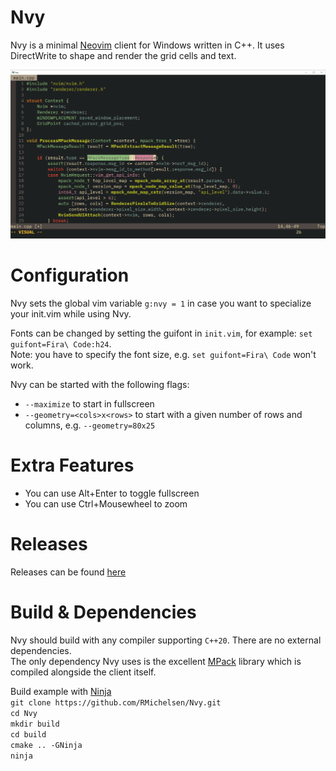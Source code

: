 # Nvy
Nvy is a minimal [Neovim](https://neovim.io/) client for Windows written in C++.
It uses DirectWrite to shape and render the grid cells and text.


![](resources/client.png)

# Configuration
Nvy sets the global vim variable `g:nvy = 1` in case you want to specialize your init.vim while using Nvy.

Fonts can be changed by setting the guifont in `init.vim`, for example:
`set guifont=Fira\ Code:h24`. <br>
Note: you have to specify the font size, e.g. `set guifont=Fira\ Code` won't work.

Nvy can be started with the following flags:
- `--maximize` to start in fullscreen
- `--geometry=<cols>x<rows>` to start with a given number of rows and columns, e.g. `--geometry=80x25`

# Extra Features
- You can use Alt+Enter to toggle fullscreen
- You can use Ctrl+Mousewheel to zoom

# Releases
Releases can be found [here](https://github.com/RMichelsen/Nvy/releases)

# Build & Dependencies
Nvy should build with any compiler supporting `C++20`. There are no external dependencies.\
The only dependency Nvy uses is the excellent [MPack](https://github.com/ludocode/mpack) library
which is compiled alongside the client itself.

Build example with [Ninja](https://ninja-build.org/)\
`git clone https://github.com/RMichelsen/Nvy.git`\
`cd Nvy`\
`mkdir build`\
`cd build`\
`cmake .. -GNinja`\
`ninja`


